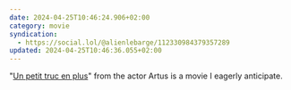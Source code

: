 ```yaml
---
date: 2024-04-25T10:46:24.906+02:00
category: movie
syndication:
  - https://social.lol/@alienlebarge/112330984379357289
updated: 2024-04-25T10:46:36.055+02:00
---
```


"[Un petit truc en plus](https://youtu.be/AgzoDtfiS_U?si=3oULagPxFoiX6a4W "The trailer on YouTube.")" from the actor Artus is a movie I eagerly anticipate.
